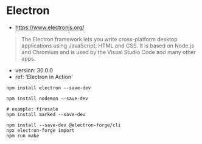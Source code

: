 # Electron
* https://www.electronjs.org/

> The Electron framework lets you write cross-platform desktop applications using JavaScript, HTML and CSS. It is based on Node.js and Chromium and is used by the Visual Studio Code and many other apps.

- version: 30.0.0
- ref: 'Electron in Action'


```shell
npm install electron --save-dev

npm install nodemon --save-dev

# example: firesale
npm install marked --save-dev

npm install --save-dev @electron-forge/cli
npx electron-forge import
npm run make
```